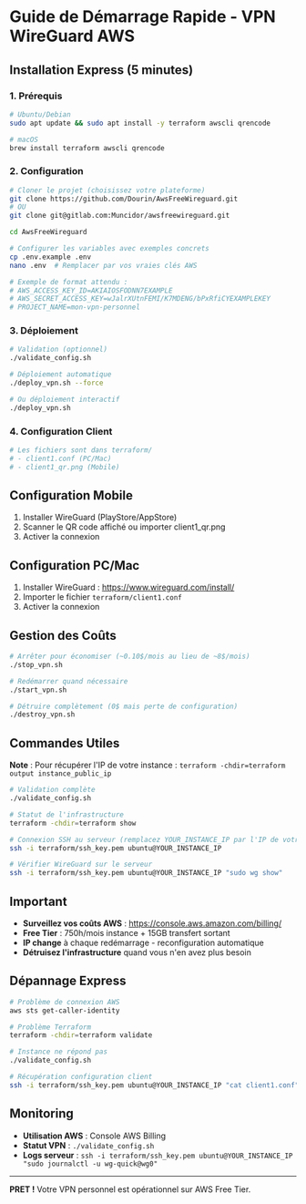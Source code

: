 # Guide de Démarrage Rapide - VPN WireGuard AWS

## Installation Express (5 minutes)

### 1. Prérequis
```bash
# Ubuntu/Debian
sudo apt update && sudo apt install -y terraform awscli qrencode

# macOS
brew install terraform awscli qrencode
```

### 2. Configuration
```bash
# Cloner le projet (choisissez votre plateforme)
git clone https://github.com/Dourin/AwsFreeWireguard.git
# OU
git clone git@gitlab.com:Muncidor/awsfreewireguard.git

cd AwsFreeWireguard

# Configurer les variables avec exemples concrets
cp .env.example .env
nano .env  # Remplacer par vos vraies clés AWS

# Exemple de format attendu :
# AWS_ACCESS_KEY_ID=AKIAIOSFODNN7EXAMPLE
# AWS_SECRET_ACCESS_KEY=wJalrXUtnFEMI/K7MDENG/bPxRfiCYEXAMPLEKEY
# PROJECT_NAME=mon-vpn-personnel
```

### 3. Déploiement
```bash
# Validation (optionnel)
./validate_config.sh

# Déploiement automatique
./deploy_vpn.sh --force

# Ou déploiement interactif
./deploy_vpn.sh
```

### 4. Configuration Client
```bash
# Les fichiers sont dans terraform/
# - client1.conf (PC/Mac)
# - client1_qr.png (Mobile)
```

## Configuration Mobile
1. Installer WireGuard (PlayStore/AppStore)
2. Scanner le QR code affiché ou importer client1_qr.png
3. Activer la connexion

## Configuration PC/Mac
1. Installer WireGuard : https://www.wireguard.com/install/
2. Importer le fichier `terraform/client1.conf`
3. Activer la connexion

## Gestion des Coûts
```bash
# Arrêter pour économiser (~0.10$/mois au lieu de ~8$/mois)
./stop_vpn.sh

# Redémarrer quand nécessaire
./start_vpn.sh

# Détruire complètement (0$ mais perte de configuration)
./destroy_vpn.sh
```

## Commandes Utiles

**Note** : Pour récupérer l'IP de votre instance : `terraform -chdir=terraform output instance_public_ip`

```bash
# Validation complète
./validate_config.sh

# Statut de l'infrastructure
terraform -chdir=terraform show

# Connexion SSH au serveur (remplacez YOUR_INSTANCE_IP par l'IP de votre instance)
ssh -i terraform/ssh_key.pem ubuntu@YOUR_INSTANCE_IP

# Vérifier WireGuard sur le serveur
ssh -i terraform/ssh_key.pem ubuntu@YOUR_INSTANCE_IP "sudo wg show"
```

## Important
- **Surveillez vos coûts AWS** : https://console.aws.amazon.com/billing/
- **Free Tier** : 750h/mois instance + 15GB transfert sortant
- **IP change** à chaque redémarrage - reconfiguration automatique
- **Détruisez l'infrastructure** quand vous n'en avez plus besoin

## Dépannage Express
```bash
# Problème de connexion AWS
aws sts get-caller-identity

# Problème Terraform
terraform -chdir=terraform validate

# Instance ne répond pas
./validate_config.sh

# Récupération configuration client
ssh -i terraform/ssh_key.pem ubuntu@YOUR_INSTANCE_IP "cat client1.conf"
```

## Monitoring
- **Utilisation AWS** : Console AWS Billing
- **Statut VPN** : `./validate_config.sh`
- **Logs serveur** : `ssh -i terraform/ssh_key.pem ubuntu@YOUR_INSTANCE_IP "sudo journalctl -u wg-quick@wg0"`

---
**PRET !** Votre VPN personnel est opérationnel sur AWS Free Tier.
